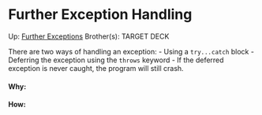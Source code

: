 # Further Exception Handling

Up: [Further Exceptions](further_exceptions)
Brother(s):
TARGET DECK

There are two ways of handling an exception:
	- Using a `try...catch` block
	- Deferring the exception using the `throws` keyword
		- If the deferred exception is never caught, the program will still crash.





































#### Why:
#### How:









